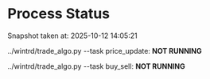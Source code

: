 # Process Status

Snapshot taken at: 2025-10-12 14:05:21

../wintrd/trade_algo.py --task price_update: **NOT RUNNING**

../wintrd/trade_algo.py --task buy_sell: **NOT RUNNING**

